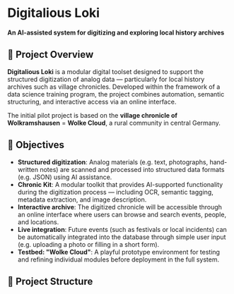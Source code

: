 # Digitalious Loki

**An AI-assisted system for digitizing and exploring local history archives**

## 🌱 Project Overview

**Digitalious Loki** is a modular digital toolset designed to support the structured digitization of analog data — particularly for local history archives such as village chronicles. Developed within the framework of a data science training program, the project combines automation, semantic structuring, and interactive access via an online interface.

The initial pilot project is based on the **village chronicle of Wolkramshausen** = **Wolke Cloud**, a rural community in central Germany.

## 🎯 Objectives

- **Structured digitization**: Analog materials (e.g. text, photographs, hand-written notes) are scanned and processed into structured data formats (e.g. JSON) using AI assistance.
- **Chronic Kit**: A modular toolkit that provides AI-supported functionality during the digitization process — including OCR, semantic tagging, metadata extraction, and image description.
- **Interactive archive**: The digitized chronicle will be accessible through an online interface where users can browse and search events, people, and locations.
- **Live integration**: Future events (such as festivals or local incidents) can be automatically integrated into the database through simple user input (e.g. uploading a photo or filling in a short form).
- **Testbed: "Wolke Cloud"**: A playful prototype environment for testing and refining individual modules before deployment in the full system.

## 🧱 Project Structure
